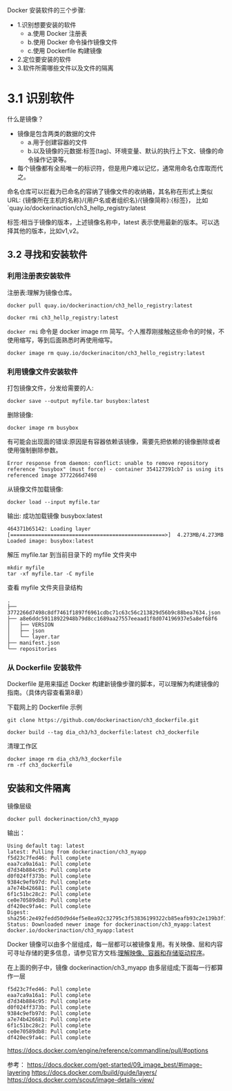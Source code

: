 


Docker 安装软件的三个步骤:
- 1.识别想要安装的软件
  - a.使用 Docker 注册表
  - b.使用 Docker 命令操作镜像文件
  - c.使用 Dockerfile 构建镜像
- 2.定位要安装的软件
- 3.软件所需哪些文件以及文件的隔离

# 3.1 识别软件

什么是镜像？
- 镜像是包含两类的数据的文件
  - a.用于创建容器的文件
  - b.以及镜像的元数据:标签(tag)、环境变量、默认的执行上下文、镜像的命令操作记录等。
- 每个镜像都有全局唯一的标识符，但是用户难以记忆，通常用命名仓库取而代之。

命名仓库可以拦截为已命名的容纳了镜像文件的收纳箱，其名称在形式上类似 URL: {镜像所在主机的名称}/{用户名或者组织名}/{镜像简称}:{标签}，
比如 `quay.io/dockerinaction/ch3_hellp_registry:latest

标签:相当于镜像的版本，上述镜像名称中，latest 表示使用最新的版本。可以选择其他的版本，比如v1,v2。


## 3.2 寻找和安装软件


### 利用注册表安装软件

注册表:理解为镜像仓库。

```shell
docker pull quay.io/dockerinaction/ch3_hello_registry:latest
```

```shell
docker rmi ch3_hellp_registry:latest
```

`docker rmi` 命令是 docker image rm 简写。个人推荐刚接触这些命令的时候，不使用缩写，等到后面熟悉时再使用缩写。
```shell
docker image rm quay.io/dockerinaciton/ch3_hello_registry:latest
```

### 利用镜像文件安装软件

打包镜像文件，分发给需要的人:
```shell
docker save --output myfile.tar busybox:latest
```

删除镜像:
```shell
docker image rm busybox
```
有可能会出现面的错误:原因是有容器依赖该镜像，需要先把依赖的镜像删除或者使用强制删除参数。
```text
Error response from daemon: conflict: unable to remove repository reference "busybox" (must force) - container 354127391cb7 is using its referenced image 3772266d7498
```

从镜像文件加载镜像:
```shell
docker load --input myfile.tar
```

输出: 成功加载镜像 busybox:latest
```text
464371b65142: Loading layer [==================================================>]  4.273MB/4.273MB
Loaded image: busybox:latest
```


解压 myfile.tar 到当前目录下的 myfile 文件夹中
```shell
mkdir myfile 
tar -xf myfile.tar -C myfile 
```

查看 myfile 文件夹目录结构
```text
.
├── 3772266d7498c8df7461f1897f6961cdbc71c63c56c213829d56b9c88bea7634.json
├── a8e6ddc59118922948b79d8cc1689aa27557eeaad1f8d074196937e5a8ef68f6
│   ├── VERSION
│   ├── json
│   └── layer.tar
├── manifest.json
└── repositories
```

### 从 Dockerfile 安装软件

Dockerfile 是用来描述 Docker 构建新镜像步骤的脚本，可以理解为构建镜像的指南。（具体内容查看第8章）

下载网上的 Dockerfile 示例
```shell
git clone https://github.com/dockerinaction/ch3_dockerfile.git
```

```shell
docker build --tag dia_ch3/h3_dockerfile:latest ch3_dockerfile
```

清理工作区
```shell
docker image rm dia_ch3/h3_dockerfile
rm -rf ch3_dockerfile
```


## 安装和文件隔离

镜像层级
```shell
docker pull dockerinaction/ch3_myapp
```
输出：

```text
Using default tag: latest
latest: Pulling from dockerinaction/ch3_myapp
f5d23c7fed46: Pull complete 
eaa7ca9a16a1: Pull complete 
d7d34b884c95: Pull complete 
d0f024ff373b: Pull complete 
9384c9efb97d: Pull complete 
a7e74b426681: Pull complete 
6f1c51bc28c2: Pull complete 
ce0e70589db8: Pull complete 
df420ec9fa4c: Pull complete 
Digest: sha256:2e492fedd50d9d4ef5e8ea92c32795c3f53836199322cb85eafb93c2e139b3f1
Status: Downloaded newer image for dockerinaction/ch3_myapp:latest
docker.io/dockerinaction/ch3_myapp:latest
```
Docker 镜像可以由多个层组成，每一层都可以被镜像复用。有关映像、层和内容可寻址存储的更多信息，请参见官方文档:[理解映像、容器和存储驱动程序](https://docs.docker.com/storage/storagedriver/)。

在上面的例子中，镜像 dockerinaction/ch3_myapp 由多层组成;下面每一行都算作一层
```text
f5d23c7fed46: Pull complete 
eaa7ca9a16a1: Pull complete 
d7d34b884c95: Pull complete 
d0f024ff373b: Pull complete 
9384c9efb97d: Pull complete 
a7e74b426681: Pull complete 
6f1c51bc28c2: Pull complete 
ce0e70589db8: Pull complete 
df420ec9fa4c: Pull complete
```

https://docs.docker.com/engine/reference/commandline/pull/#options

参考：
https://docs.docker.com/get-started/09_image_best/#image-layering
https://docs.docker.com/build/guide/layers/
https://docs.docker.com/scout/image-details-view/